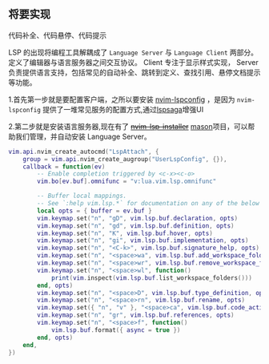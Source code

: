 ## 将要实现
代码补全、代码悬停、代码提示

LSP 的出现将编程工具解耦成了 `Language Server` 与 `Language Client` 两部分。定义了编辑器与语言服务器之间交互协议。
Client 专注于显示样式实现， Server 负责提供语言支持，包括常见的自动补全、跳转到定义、查找引用、悬停文档提示等功能。

1.首先第一步就是要配置客户端，之所以要安装 [nvim-lspconfig](https://github.com/neovim/nvim-lspconfig) ，是因为 `nvim-lspconfig` 提供了一堆常见服务的配置方式,通过[lspsaga](https://github.com/glepnir/lspsaga.nvim)增强UI

2.第二步就是安装语言服务器,现在有了 [~~nvim-lsp-installer~~](https://github.com/williamboman/nvim-lsp-installer) [mason](https://github.com/williamboman/mason.nvim)项目，可以帮助我们管理，并自动安装 Language Server。

```lua
vim.api.nvim_create_autocmd("LspAttach", {
	group = vim.api.nvim_create_augroup("UserLspConfig", {}),
	callback = function(ev)
		-- Enable completion triggered by <c-x><c-o>
		vim.bo[ev.buf].omnifunc = "v:lua.vim.lsp.omnifunc"

		-- Buffer local mappings.
		-- See `:help vim.lsp.*` for documentation on any of the below functions
		local opts = { buffer = ev.buf }
		vim.keymap.set("n", "gD", vim.lsp.buf.declaration, opts)
		vim.keymap.set("n", "gd", vim.lsp.buf.definition, opts)
		vim.keymap.set("n", "K", vim.lsp.buf.hover, opts)
		vim.keymap.set("n", "gi", vim.lsp.buf.implementation, opts)
		vim.keymap.set("n", "<C-k>", vim.lsp.buf.signature_help, opts)
		vim.keymap.set("n", "<space>wa", vim.lsp.buf.add_workspace_folder, opts)
		vim.keymap.set("n", "<space>wr", vim.lsp.buf.remove_workspace_folder, opts)
		vim.keymap.set("n", "<space>wl", function()
			print(vim.inspect(vim.lsp.buf.list_workspace_folders()))
		end, opts)
		vim.keymap.set("n", "<space>D", vim.lsp.buf.type_definition, opts)
		vim.keymap.set("n", "<space>rn", vim.lsp.buf.rename, opts)
		vim.keymap.set({ "n", "v" }, "<space>ca", vim.lsp.buf.code_action, opts)
		vim.keymap.set("n", "gr", vim.lsp.buf.references, opts)
		vim.keymap.set("n", "<space>f", function()
			vim.lsp.buf.format({ async = true })
		end, opts)
	end,
})

```